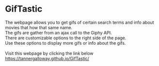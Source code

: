 # GifTastic
The webpage allows you to get gifs of certain search terms and info about movies that how that same name. <br />
The gifs are gather from an ajax call to the Giphy API. <br />
There are customizable options to the right side of the page. <br />
Use these options to display more gifs or info about the gifs. <br /> 
<br />
Visit this webpage by clicking the link below <br />
https://tannergalloway.github.io/GifTastic/

